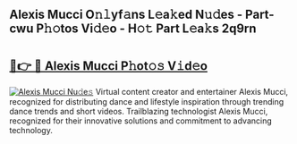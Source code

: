 ## Alexis Mucci O𝚗𝚕yf𝚊ns L𝚎a𝚔ed N𝚞𝚍es - Part-cwu P𝚑𝚘tos Vi𝚍𝚎o - H𝚘𝚝 Part L𝚎a𝚔s 2q9rn

# <h2><a href="http://kfej2t.oniu.top/?m=Alexis+Mucci">🔗👉 🔴 Alexis Mucci P𝚑ot𝚘𝚜 V𝚒d𝚎o</a></h2>

[![Alexis Mucci Nu𝚍e𝚜](https://i.imgur.com/0qMVB7G.gif)](http://kfej2t.oniu.top/?m=Alexis+Mucci)
Virtual content creator and entertainer Alexis Mucci, recognized for distributing dance and lifestyle inspiration through trending dance trends and short videos. Trailblazing technologist Alexis Mucci, recognized for their innovative solutions and commitment to advancing technology.  
